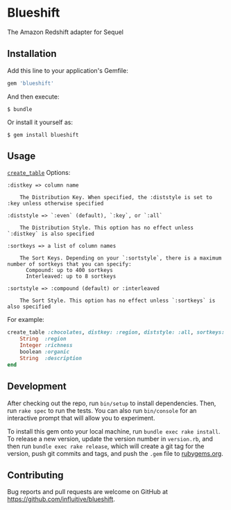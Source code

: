 # Blueshift

The Amazon Redshift adapter for Sequel

## Installation

Add this line to your application's Gemfile:

```ruby
gem 'blueshift'
```

And then execute:

    $ bundle

Or install it yourself as:

    $ gem install blueshift

## Usage

[`create_table`](http://sequel.jeremyevans.net/rdoc/classes/Sequel/Database.html#method-i-create_table) Options:

    :distkey => column name

        The Distribution Key. When specified, the :diststyle is set to :key unless otherwise specified

    :diststyle => `:even` (default), `:key`, or `:all`

        The Distribution Style. This option has no effect unless `:distkey` is also specified

    :sortkeys => a list of column names

        The Sort Keys. Depending on your `:sortstyle`, there is a maximum number of sortkeys that you can specify:
          Compound: up to 400 sortkeys
          Interleaved: up to 8 sortkeys
        
    :sortstyle => :compound (default) or :interleaved
    
        The Sort Style. This option has no effect unless `:sortkeys` is also specified
        
For example:

```ruby
create_table :chocolates, distkey: :region, diststyle: :all, sortkeys: [:richness, :organic], sortstyle: :interleaved do
    String  :region
    Integer :richness
    boolean :organic
    String  :description
end
```
       
## Development

After checking out the repo, run `bin/setup` to install dependencies. Then, run `rake spec` to run the tests. You can also run `bin/console` for an interactive prompt that will allow you to experiment.

To install this gem onto your local machine, run `bundle exec rake install`. To release a new version, update the version number in `version.rb`, and then run `bundle exec rake release`, which will create a git tag for the version, push git commits and tags, and push the `.gem` file to [rubygems.org](https://rubygems.org).

## Contributing

Bug reports and pull requests are welcome on GitHub at https://github.com/influitive/blueshift.


